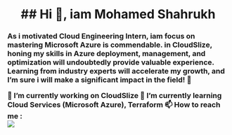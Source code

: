 <h1 align="center"><b>   ## Hi 👋, iam Mohamed Shahrukh</b></h1>
<h3 align="center> Cloud Engineer intern @ cloud slize</h3>
<img align="right" width="500" height="300"
src="![azure_stack_animation](https://github.com/user-attachments/assets/c688a502-bdad-4498-855a-95c85ed1de6d)">


 As i motivated Cloud Engineering Intern, iam focus on mastering **Microsoft Azure** is commendable. in CloudSlize, honing my skills in Azure deployment, management, and optimization will undoubtedly provide valuable experience. Learning from industry experts will accelerate my growth, and I’m sure i will make a significant impact in the field! 🚀 

🔭 I’m currently working on **CloudSlize**
🌱 I’m currently learning Cloud Services **(Microsoft Azure), Terraform**
📫 How to reach me :
<br/> <a href="mailto:mohamedshahrukh617@gmail.com"><img src="https://img.shields.io/badge/Gmail-333333?style=for-the-badge&logo=gmail&logoColor=red" /></a>



<!--
**shahrukh200/shahrukh200** is a ✨ _special_ ✨ repository because its `README.md` (this file) appears on your GitHub profile.

Here are some ideas to get you started:

- 🔭 I’m currently working on ...
- 🌱 I’m currently learning ...
- 👯 I’m looking to collaborate on ...
- 🤔 I’m looking for help with ...
- 💬 Ask me about ...
- 📫 How to reach me: ...
- 😄 Pronouns: ...
- ⚡ Fun fact: ...
-->
